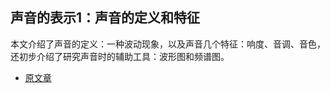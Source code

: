 ## 声音的表示1：声音的定义和特征

本文介绍了声音的定义：一种波动现象，以及声音几个特征：响度、音调、音色，还初步介绍了研究声音时的辅助工具：波形图和频谱图。

- [原文章](https://mp.weixin.qq.com/s?__biz=MjM5MTkxOTQyMQ==&mid=2257484437&idx=1&sn=3cbf4d61afa04b7e770749114b250bf9&scene=21#wechat_redirect)